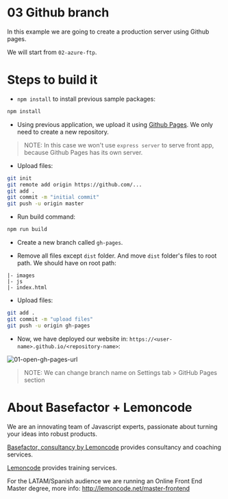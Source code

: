 # 03 Github branch

In this example we are going to create a production server using Github pages.

We will start from `02-azure-ftp`.

# Steps to build it

- `npm install` to install previous sample packages:

```bash
npm install
```

- Using previous application, we upload it using [Github Pages](https://pages.github.com/). We only need to create a new repository.

> NOTE: In this case we won't use `express server` to serve front app, because Github Pages has its own server.

- Upload files:

```bash
git init
git remote add origin https://github.com/...
git add .
git commit -m "initial commit"
git push -u origin master
```

- Run build command:

```bash
npm run build
```

- Create a new branch called `gh-pages`.

- Remove all files except `dist` folder. And move `dist` folder's files to root path. We should have on root path:

```
|- images
|- js
|- index.html

```

- Upload files:

```bash
git add .
git commit -m "upload files"
git push -u origin gh-pages
```

- Now, we have deployed our website in: `https://<user-name>.github.io/<repository-name>`:

![01-open-gh-pages-url](./readme-resources/01-open-gh-pages-url.png)

> NOTE: We can change branch name on Settings tab > GitHub Pages section

# About Basefactor + Lemoncode

We are an innovating team of Javascript experts, passionate about turning your ideas into robust products.

[Basefactor, consultancy by Lemoncode](http://www.basefactor.com) provides consultancy and coaching services.

[Lemoncode](http://lemoncode.net/services/en/#en-home) provides training services.

For the LATAM/Spanish audience we are running an Online Front End Master degree, more info: http://lemoncode.net/master-frontend
